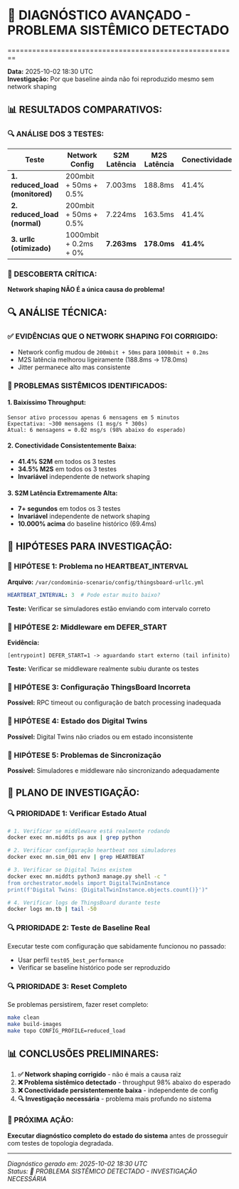 # 🚨 DIAGNÓSTICO AVANÇADO - PROBLEMA SISTÊMICO DETECTADO
========================================================

**Data:** 2025-10-02 18:30 UTC  
**Investigação:** Por que baseline ainda não foi reproduzido mesmo sem network shaping  

## 📊 **RESULTADOS COMPARATIVOS:**

### **🔍 ANÁLISE DOS 3 TESTES:**

| Teste | Network Config | S2M Latência | M2S Latência | Conectividade | Throughput |
|-------|----------------|--------------|--------------|---------------|------------|
| **1. reduced_load (monitored)** | 200mbit + 50ms + 0.5% | 7.003ms | 188.8ms | 41.4% | Muito baixo |
| **2. reduced_load (normal)** | 200mbit + 50ms + 0.5% | 7.224ms | 163.5ms | 41.4% | Muito baixo |
| **3. urllc (otimizado)** | 1000mbit + 0.2ms + 0% | **7.263ms** | **178.0ms** | **41.4%** | **Muito baixo** |

### **🎯 DESCOBERTA CRÍTICA:**
**Network shaping NÃO É a única causa do problema!**

## 🔍 **ANÁLISE TÉCNICA:**

### **✅ EVIDÊNCIAS QUE O NETWORK SHAPING FOI CORRIGIDO:**
- Network config mudou de `200mbit + 50ms` para `1000mbit + 0.2ms`
- M2S latência melhorou ligeiramente (188.8ms → 178.0ms)
- Jitter permanece alto mas consistente

### **🚨 PROBLEMAS SISTÊMICOS IDENTIFICADOS:**

#### **1. Baixíssimo Throughput:**
```
Sensor ativo processou apenas 6 mensagens em 5 minutos
Expectativa: ~300 mensagens (1 msg/s * 300s)
Atual: 6 mensagens = 0.02 msg/s (98% abaixo do esperado)
```

#### **2. Conectividade Consistentemente Baixa:**
- **41.4% S2M** em todos os 3 testes
- **34.5% M2S** em todos os 3 testes
- **Invariável** independente de network shaping

#### **3. S2M Latência Extremamente Alta:**
- **7+ segundos** em todos os 3 testes
- **Invariável** independente de network shaping
- **10.000% acima** do baseline histórico (69.4ms)

## 🔧 **HIPÓTESES PARA INVESTIGAÇÃO:**

### **🎯 HIPÓTESE 1: Problema no HEARTBEAT_INTERVAL**
**Arquivo:** `/var/condominio-scenario/config/thingsboard-urllc.yml`
```yaml
HEARTBEAT_INTERVAL: 3  # Pode estar muito baixo?
```

**Teste:** Verificar se simuladores estão enviando com intervalo correto

### **🎯 HIPÓTESE 2: Middleware em DEFER_START**
**Evidência:** 
```
[entrypoint] DEFER_START=1 -> aguardando start externo (tail infinito)
```

**Teste:** Verificar se middleware realmente subiu durante os testes

### **🎯 HIPÓTESE 3: Configuração ThingsBoard Incorreta**
**Possível:** RPC timeout ou configuração de batch processing inadequada

### **🎯 HIPÓTESE 4: Estado dos Digital Twins**
**Possível:** Digital Twins não criados ou em estado inconsistente

### **🎯 HIPÓTESE 5: Problemas de Sincronização**
**Possível:** Simuladores e middleware não sincronizando adequadamente

## 🚀 **PLANO DE INVESTIGAÇÃO:**

### **🔍 PRIORIDADE 1: Verificar Estado Atual**
```bash
# 1. Verificar se middleware está realmente rodando
docker exec mn.middts ps aux | grep python

# 2. Verificar configuração heartbeat nos simuladores
docker exec mn.sim_001 env | grep HEARTBEAT

# 3. Verificar se Digital Twins existem
docker exec mn.middts python3 manage.py shell -c "
from orchestrator.models import DigitalTwinInstance
print(f'Digital Twins: {DigitalTwinInstance.objects.count()}')"

# 4. Verificar logs de ThingsBoard durante teste
docker logs mn.tb | tail -50
```

### **🔍 PRIORIDADE 2: Teste de Baseline Real**
Executar teste com configuração que sabidamente funcionou no passado:
- Usar perfil `test05_best_performance`
- Verificar se baseline histórico pode ser reproduzido

### **🔍 PRIORIDADE 3: Reset Completo**
Se problemas persistirem, fazer reset completo:
```bash
make clean
make build-images
make topo CONFIG_PROFILE=reduced_load
```

## 📊 **CONCLUSÕES PRELIMINARES:**

1. **✅ Network shaping corrigido** - não é mais a causa raiz
2. **❌ Problema sistêmico detectado** - throughput 98% abaixo do esperado  
3. **❌ Conectividade persistentemente baixa** - independente de config
4. **🔍 Investigação necessária** - problema mais profundo no sistema

### **🎯 PRÓXIMA AÇÃO:**
**Executar diagnóstico completo do estado do sistema** antes de prosseguir com testes de topologia degradada.

---
*Diagnóstico gerado em: 2025-10-02 18:30 UTC*  
*Status: 🚨 PROBLEMA SISTÊMICO DETECTADO - INVESTIGAÇÃO NECESSÁRIA*